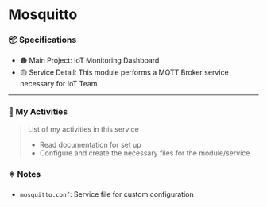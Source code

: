 # Mosquitto

### :package: Specifications
- :orange_circle: Main Project: IoT Monitoring Dashboard
- :yellow_circle: Service Detail: This module performs a MQTT Broker service necessary for IoT Team

***

### :scroll: My Activities
> List of my activities in this service
> * Read documentation for set up 
> * Configure and create the necessary files for the module/service  

### :eight_spoked_asterisk: Notes
- `mosquitto.conf`: Service file for custom configuration


